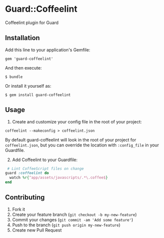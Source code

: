 # Guard::Coffeelint

Coffeelint plugin for Guard

## Installation

Add this line to your application's Gemfile:

    gem 'guard-coffeelint'

And then execute:

    $ bundle

Or install it yourself as:

    $ gem install guard-coffeelint

## Usage

1. Create and customize your config file in the root of your project:

  ```
  coffeelint --makeconfig > coffeelint.json
  ```

  By default guard-coffeelint will look in the root of your project for
  `coffeelint.json`, but you can override the location with `:config_file` in
  your Guardfile.

2. Add Coffeelint to your Guardfile:

  ```ruby
   # Lint CoffeeScript files on change
  guard :coffeelint do
    watch %r{^app/assets/javascripts/.*\.coffee$}
  end
  ```

## Contributing

1. Fork it
2. Create your feature branch (`git checkout -b my-new-feature`)
3. Commit your changes (`git commit -am 'Add some feature'`)
4. Push to the branch (`git push origin my-new-feature`)
5. Create new Pull Request

